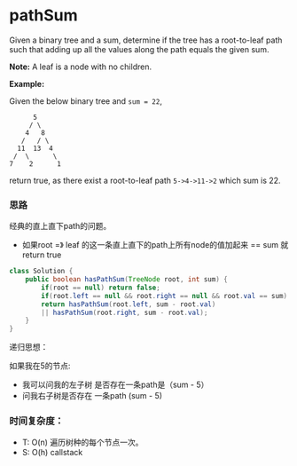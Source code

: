 # pathSum

Given a binary tree and a sum, determine if the tree has a root-to-leaf path such that adding up all the values along the path equals the given sum.

**Note:** A leaf is a node with no children.

**Example:**

Given the below binary tree and `sum = 22`,

```text
      5
     / \
    4   8
   /   / \
  11  13  4
 /  \      \
7    2      1
```

return true, as there exist a root-to-leaf path `5->4->11->2` which sum is 22.

### 思路

经典的直上直下path的问题。

* 如果root =》 leaf 的这一条直上直下的path上所有node的值加起来 == sum  就return true

```java
class Solution {
    public boolean hasPathSum(TreeNode root, int sum) {
        if(root == null) return false;
        if(root.left == null && root.right == null && root.val == sum) return true; 
        return hasPathSum(root.left, sum - root.val) 
        || hasPathSum(root.right, sum - root.val);          
    }
}
```

递归思想： 

如果我在5的节点:

* 我可以问我的左子树 是否存在一条path是（sum - 5）
*  问我右子树是否存在 一条path \(sum - 5\)

### 时间复杂度：

* T: O\(n\) 遍历树种的每个节点一次。
* S: O\(h\) callstack

